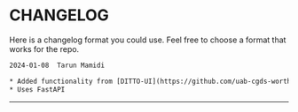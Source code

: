 # CHANGELOG

Here is a changelog format you could use. Feel free to choose a format that works for the repo.

```txt
2024-01-08  Tarun Mamidi

* Added functionality from [DITTO-UI](https://github.com/uab-cgds-worthey/DITTO-UI) repo to query OpenCravat and make DITTO predictions.
* Uses FastAPI
```

---
